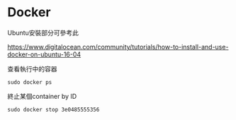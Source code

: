 # Docker

Ubuntu安裝部分可參考此

https://www.digitalocean.com/community/tutorials/how-to-install-and-use-docker-on-ubuntu-16-04



查看執行中的容器

```
sudo docker ps
```

終止某個container  by  ID

```
sudo docker stop 3e0485555356
```



